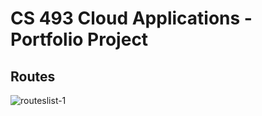 # CS 493 Cloud Applications - Portfolio Project

## Routes

![routeslist-1](/images/RoutesList.png)
